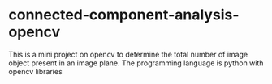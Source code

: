 # connected-component-analysis-opencv
This is a mini project on opencv to determine the total number of image object present in an image plane. The programming language is python with opencv libraries
